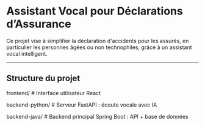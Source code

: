 # Assistant Vocal pour Déclarations d’Assurance

Ce projet vise à simplifier la déclaration d'accidents pour les assurés, en particulier les personnes âgées ou non technophiles, grâce à un assistant vocal intelligent.

---

## Structure du projet
 frontend/ # Interface utilisateur React
 
 backend-python/ # Serveur FastAPI : écoute vocale avec IA
 
 backend-java/ # Backend principal Spring Boot : API + base de données

